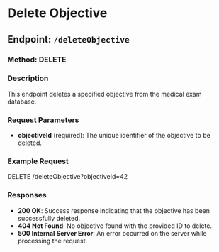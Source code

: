 # Delete Objective

## Endpoint: `/deleteObjective`

### Method: DELETE

### Description
This endpoint deletes a specified objective from the medical exam database.

### Request Parameters
- **objectiveId** (required): The unique identifier of the objective to be deleted.

### Example Request
DELETE /deleteObjective?objectiveId=42

### Responses
- **200 OK**: Success response indicating that the objective has been successfully deleted.
- **404 Not Found**: No objective found with the provided ID to delete.
- **500 Internal Server Error**: An error occurred on the server while processing the request.
